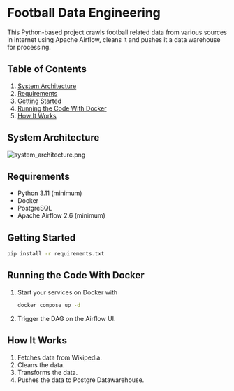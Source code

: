 # Football Data Engineering

This Python-based project crawls football related data from various sources in internet using Apache Airflow, cleans it and pushes it a data warehouse for processing.

## Table of Contents

1. [System Architecture](#system-architecture)
2. [Requirements](#requirements)
3. [Getting Started](#getting-started)
4. [Running the Code With Docker](#running-the-code-with-docker)
5. [How It Works](#how-it-works)

## System Architecture
![system_architecture.png](assets%2Fsystem_architecture.png)

## Requirements
- Python 3.11 (minimum)
- Docker
- PostgreSQL
- Apache Airflow 2.6 (minimum)

## Getting Started

   ```bash
   pip install -r requirements.txt
   ```
   
## Running the Code With Docker

1. Start your services on Docker with
   ```bash
   docker compose up -d
   ``` 
2. Trigger the DAG on the Airflow UI.

## How It Works
1. Fetches data from Wikipedia.
2. Cleans the data.
3. Transforms the data.
4. Pushes the data to Postgre Datawarehouse.
